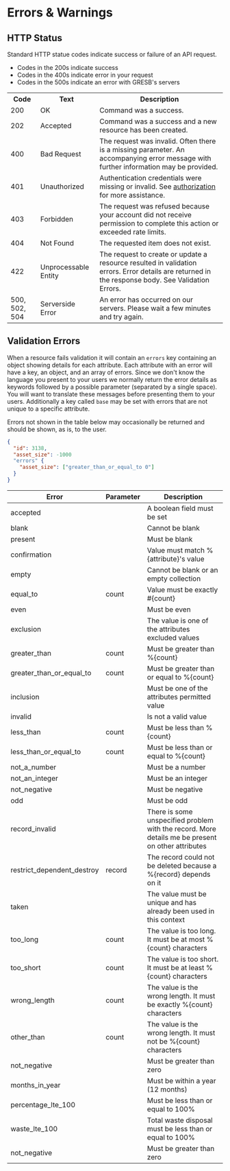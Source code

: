 # Errors & Warnings
## HTTP Status
Standard HTTP statue codes indicate success or failure of an API request. 

* Codes in the 200s indicate success
* Codes in the 400s indicate error in your request
* Codes in the 500s indicate an error with GRESB's servers

<table>
	<tr class="topRow">
		<th class="changelogCell">Code</th>
		<th class="changelogCell">Text</th >
		<th class="description">Description</th>
	</tr >
	<tr>
		<td>200</td>
		<td>OK</td>
		<td>Command was a success.</td>
	</tr> 
	<tr>
		<td id="202">202</td>
		<td>Accepted</td>
		<td>Command was a success and a new resource has been created.</td>
	</tr>
	<tr>
		<td>400</td>
		<td>Bad Request</td>
		<td>The request was invalid.  Often there is a missing parameter. An accompanying error message with further information may be provided.</td>
	</tr>
	<tr>
		<td>401</td>
		<td>Unauthorized</td>
		<td>Authentication credentials were missing or invalid.  See <a href='#api-authorization'>authorization</a> for more assistance.</td>
	</tr>
	<tr>
		<td>403</td>
		<td>Forbidden</td>
		<td>The request was refused because your account did not 
      receive permission to complete this action or exceeded rate limits.
		</td>
	</tr>
	<tr>
		<td>404</td>
		<td>Not Found</td> 
		<td>The requested item does not exist.</td>
	</tr>
  <tr>
    <td>422</td>
    <td>Unprocessable Entity</td> 
    <td>The request to create or update a resource resulted in validation errors. Error details are returned in the response body. See Validation Errors.</td>
  </tr>	<tr>
		<td>500, 502, 504</td>
		<td>Serverside Error</td>
		<td>An error has occurred on our servers.  Please wait a few minutes and try again.</td>
	</tr>
</table>

## Validation Errors

When a resource fails validation it will contain an `errors` key containing an object showing details
for each attribute. Each attribute with an error will have a key, an object, and an array of errors. 
Since we don't know the language you present to your users we normally return the error details as 
keywords followed by a possible parameter (separated by a single space). You will want to translate these messages before presenting them to your users. Additionally a key called `base` may be set
with errors that are not unique to a specific attribute. 

Errors not shown in the table below may occasionally be returned and should be shown, as is, to the user.

```json
{
  "id": 3138,
  "asset_size": -1000
  "errors" {
    "asset_size": ["greater_than_or_equal_to 0"]
  }
}
```

Error                      | Parameter    | Description
---------------------------|--------------|------------------
accepted                   |              | A boolean field must be set
blank                      |              | Cannot be blank
present                    |              | Must be blank
confirmation               |              | Value must match %{attribute}'s value
empty                      |              | Cannot be blank or an empty collection
equal_to                   | count        | Value must be exactly #{count}
even                       |              | Must be even
exclusion                  |              | The value is one of the attributes excluded values
greater_than               | count        | Must be greater than %{count}
greater_than_or_equal_to   | count        | Must be greater than or equal to %{count}
inclusion                  |              | Must be one of the attributes permitted value
invalid                    |              | Is not a valid value
less_than                  | count        | Must be less than %{count}
less_than_or_equal_to      | count        | Must be less than or equal to %{count}
not_a_number               |              | Must be a number
not_an_integer             |              | Must be an integer
not_negative               |              | Must be negative
odd                        |              | Must be odd
record_invalid             |              | There is some unspecified problem with the record. More details me be present on other attributes
restrict_dependent_destroy | record       | The record could not be deleted because a %{record} depends on it
taken                      |              | The value must be unique and has already been used in this context
too_long                   | count        | The value is too long. It must be at most %{count} characters
too_short                  | count        | The value is too short. It must be at least %{count} characters
wrong_length               | count        | The value is the wrong length. It must be exactly %{count} characters
other_than                 | count        | The value is the wrong length. It must not be %{count} characters
not_negative               |              | Must be greater than zero
months_in_year             |              | Must be within a year (12 months)
percentage_lte_100         |              | Must be less than or equal to 100%
waste_lte_100              |              | Total waste disposal must be less than or equal to 100%
not_negative               |              | Must be greater than zero
